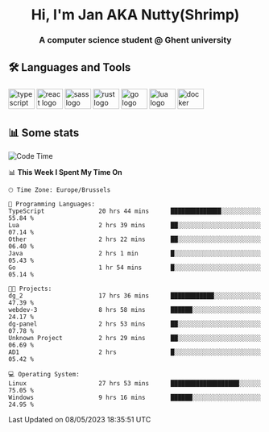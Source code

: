 <h1 align="center">Hi, I'm Jan AKA Nutty(Shrimp)</h1>
<h3 align="center">A computer science student @ Ghent university</h3>

<h2 align="left">🛠️ Languages and Tools</h2>

###

<div align="left">
  <img src="https://cdn.jsdelivr.net/gh/devicons/devicon/icons/typescript/typescript-original.svg" height="40" width="52" alt="typescript logo"  />
  <img src="https://cdn.jsdelivr.net/gh/devicons/devicon/icons/react/react-original.svg" height="40" width="52" alt="react logo"  />
  <img src="https://cdn.jsdelivr.net/gh/devicons/devicon/icons/sass/sass-original.svg" height="40" width="52" alt="sass logo"  />
  <img src="https://cdn.jsdelivr.net/gh/devicons/devicon/icons/rust/rust-plain.svg" height="40" width="52" alt="rust logo"  />
  <img src="https://cdn.jsdelivr.net/gh/devicons/devicon/icons/go/go-original.svg" height="40" width="52" alt="go logo"  />
  <img src="https://cdn.jsdelivr.net/gh/devicons/devicon/icons/lua/lua-original.svg" height="40" width="52" alt="lua logo"  />
  <img src="https://cdn.jsdelivr.net/gh/devicons/devicon/icons/docker/docker-original.svg" height="40" width="52" alt="docker logo"  />
</div>

<h2>📊 Some stats</h2>

<!--START_SECTION:waka-->
![Code Time](http://img.shields.io/badge/Code%20Time-3%2C117%20hrs%2017%20mins-blue)

📊 **This Week I Spent My Time On** 

```text
🕑︎ Time Zone: Europe/Brussels

💬 Programming Languages: 
TypeScript               20 hrs 44 mins      ██████████████░░░░░░░░░░░   55.84 % 
Lua                      2 hrs 39 mins       ██░░░░░░░░░░░░░░░░░░░░░░░   07.14 % 
Other                    2 hrs 22 mins       ██░░░░░░░░░░░░░░░░░░░░░░░   06.40 % 
Java                     2 hrs 1 min         █░░░░░░░░░░░░░░░░░░░░░░░░   05.43 % 
Go                       1 hr 54 mins        █░░░░░░░░░░░░░░░░░░░░░░░░   05.14 % 

🐱‍💻 Projects: 
dg_2                     17 hrs 36 mins      ████████████░░░░░░░░░░░░░   47.39 % 
webdev-3                 8 hrs 58 mins       ██████░░░░░░░░░░░░░░░░░░░   24.17 % 
dg-panel                 2 hrs 53 mins       ██░░░░░░░░░░░░░░░░░░░░░░░   07.78 % 
Unknown Project          2 hrs 29 mins       ██░░░░░░░░░░░░░░░░░░░░░░░   06.69 % 
AD1                      2 hrs               █░░░░░░░░░░░░░░░░░░░░░░░░   05.42 % 

💻 Operating System: 
Linux                    27 hrs 53 mins      ███████████████████░░░░░░   75.05 % 
Windows                  9 hrs 16 mins       ██████░░░░░░░░░░░░░░░░░░░   24.95 % 
```


 Last Updated on 08/05/2023 18:35:51 UTC
<!--END_SECTION:waka-->
